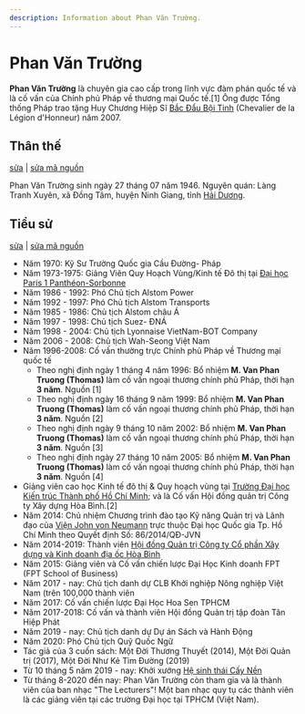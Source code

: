 ```yaml
---
description: Information about Phan Văn Trường.
---
```


# Phan Văn Trường

**Phan Văn Trường** là chuyên gia cao cấp trong lĩnh vực đàm phán quốc tế và là cố vấn của Chính phủ Pháp về thương mại Quốc tế.[1] Ông được Tổng thống Pháp trao tặng Huy Chương Hiệp Sĩ [Bắc Đẩu Bội Tinh](https://vi.wikipedia.org/wiki/B%E1%BA%AFc_%C4%90%E1%BA%A9u_B%E1%BB%99i_Tinh) (Chevalier de la Légion d'Honneur) năm 2007.

## Thân thế

[sửa](https://vi.wikipedia.org/w/index.php?title=Phan_V%C4%83n_Tr%C6%B0%E1%BB%9Dng_(sinh_1946)&veaction=edit&section=1&editintro=B%E1%BA%A3n_m%E1%BA%ABu:BLP_editintro) | [sửa mã nguồn](https://vi.wikipedia.org/w/index.php?title=Phan_V%C4%83n_Tr%C6%B0%E1%BB%9Dng_(sinh_1946)&action=edit&section=1&editintro=B%E1%BA%A3n_m%E1%BA%ABu:BLP_editintro)

Phan Văn Trường sinh ngày 27 tháng 07 năm 1946. Nguyên quán: Làng Tranh Xuyên, xã Đồng Tâm, huyện Ninh Giang, tỉnh [Hải Dương](https://vi.wikipedia.org/wiki/H%E1%BA%A3i_D%C6%B0%C6%A1ng).

## Tiểu sử

[sửa](https://vi.wikipedia.org/w/index.php?title=Phan_V%C4%83n_Tr%C6%B0%E1%BB%9Dng_(sinh_1946)&veaction=edit&section=2&editintro=B%E1%BA%A3n_m%E1%BA%ABu:BLP_editintro) | [sửa mã nguồn](https://vi.wikipedia.org/w/index.php?title=Phan_V%C4%83n_Tr%C6%B0%E1%BB%9Dng_(sinh_1946)&action=edit&section=2&editintro=B%E1%BA%A3n_m%E1%BA%ABu:BLP_editintro)

*   Năm 1970: Kỹ Sư Trường Quốc gia Cầu Đường- Pháp
*   Năm 1973-1975: Giảng Viên Quy Hoạch Vùng/Kinh tế Đô thị tại [Đại học Paris 1 Panthéon-Sorbonne](https://vi.wikipedia.org/wiki/%C4%90%E1%BA%A1i_h%E1%BB%8Dc_Paris_I)
*   Năm 1986 - 1992: Phó Chủ tịch Alstom Power
*   Năm 1992 - 1997: Phó Chủ tịch Alstom Transports
*   Năm 1985 - 1986: Chủ tịch Alstom châu Á
*   Năm 1997 - 1998: Chủ tịch Suez- ĐNÁ
*   Năm 1998 - 2004: Chủ tịch Lyonnaise VietNam-BOT Company
*   Năm 2006 - 2008: Chủ tịch Wah-Seong Việt Nam
*   Năm 1996-2008: Cố vấn thường trực Chính phủ Pháp về Thương mại quốc tế
    *   Theo nghị định ngày 1 tháng 4 năm 1996: Bổ nhiệm **M. Van Phan Truong (Thomas)** làm cố vấn ngoại thương chính phủ Pháp, thời hạn **3 năm**. Nguồn [1]
    *   Theo nghị định ngày 16 tháng 9 năm 1999: Bổ nhiệm **M. Van Phan Truong (Thomas)** làm cố vấn ngoại thương chính phủ Pháp, thời hạn **3 năm**. Nguồn [2]
    *   Theo nghị định ngày 9 tháng 10 năm 2002: Bổ nhiệm **M. Van Phan Truong (Thomas)** làm cố vấn ngoại thương chính phủ Pháp, thời hạn **3 năm**. Nguồn [3]
    *   Theo nghị định ngày 27 tháng 10 năm 2005: Bổ nhiệm **M. Van Phan Truong (Thomas)** làm cố vấn ngoại thương chính phủ Pháp, thời hạn **3 năm**. Nguồn [4]
*   Giảng viên cao học Kinh tế đô thị & Quy hoạch vùng tại [Trường Đại học Kiến trúc Thành phố Hồ Chí Minh](https://vi.wikipedia.org/wiki/Tr%C6%B0%E1%BB%9Dng_%C4%90%E1%BA%A1i_h%E1%BB%8Dc_Ki%E1%BA%BFn_tr%C3%BAc_Th%C3%A0nh_ph%E1%BB%91_H%E1%BB%93_Ch%C3%AD_Minh); và là Cố vấn Hội đồng quản trị Công ty Xây dựng Hòa Bình.[2]
*   Năm 2014: Chủ nhiệm Chương trình đào tạo Kỹ năng Quản trị và Lãnh đạo của [Viện John von Neumann](http://www.jvn.edu.vn/index.php/about) trực thuộc Đại học Quốc gia Tp. Hồ Chí Minh theo Quyết định Số: 86/2014/QĐ-JVN
*   Năm 2014-2019: Thành viên [Hội đồng Quản trị Công ty Cổ phần Xây dựng và Kinh doanh địa ốc Hòa Bình](http://hbcr.vn/site/index.php?route=module/manager)
*   Năm 2015: Giảng viên và Cố vấn chiến lược Đại Học Kinh doanh FPT (FPT School of Business)
*   Năm 2017 - nay: Chủ tịch danh dự CLB Khởi nghiệp Nông nghiệp Việt Nam (trên 100,000 thành viên
*   Năm 2017: Cố vấn chiến lược Đại Học Hoa Sen TPHCM
*   Năm 2017-2018: Cố vấn và thành viên Hội đồng Quản trị tập đoàn Tân Hiệp Phát
*   Năm 2019 - nay: Chủ tịch danh dự Dự án Sách và Hành Động
*   Năm 2020: Phó Chủ tịch Quỹ Quốc Ngữ
*   Tác giả của 3 cuốn sách: Một Đời Thương Thuyết (2014), Một Đời Quản trị (2017), Một Đời Như Kẻ Tìm Đường (2019)
*   Từ 10 tháng 5 năm 2019 - nay: Khởi xướng [Hệ sinh thái Cấy Nền](https://www.facebook.com/groups/caynen.vietnam)
*   Từ tháng 8-2020 đến nay: Phan Văn Trường còn tham gia và là thành viên của ban nhạc "The Lecturers"! Một ban nhạc quy tụ các thành viên là các giảng viên tại các trường Đại học tại TPHCM (Việt Nam).

